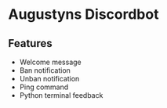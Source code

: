 # Augustyns Discordbot
## Features
- Welcome message
- Ban notification
- Unban notification 
- Ping command
- Python terminal feedback
